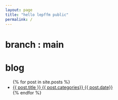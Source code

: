 ```yaml
---
layout: page
title: "hello lepffm public"
permalink: /
---
```

# branch : main
# blog
<ul>
  {% for post in site.posts %}
    <li>
      <a href="{{ post.url }}">{{ post.title }} {{ post.categories}} {{ post.date}} </a>
    </li>
  {% endfor %}
</ul>
